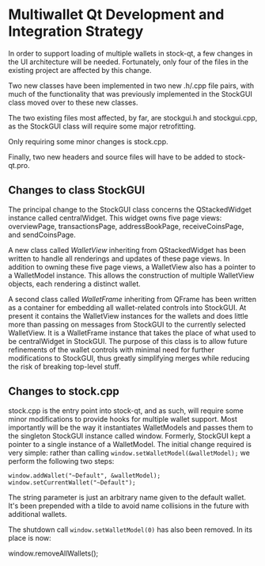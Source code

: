 Multiwallet Qt Development and Integration Strategy
===================================================

In order to support loading of multiple wallets in stock-qt, a few changes in the UI architecture will be needed.
Fortunately, only four of the files in the existing project are affected by this change.

Two new classes have been implemented in two new .h/.cpp file pairs, with much of the functionality that was previously
implemented in the StockGUI class moved over to these new classes.

The two existing files most affected, by far, are stockgui.h and stockgui.cpp, as the StockGUI class will require
some major retrofitting.

Only requiring some minor changes is stock.cpp.

Finally, two new headers and source files will have to be added to stock-qt.pro.

Changes to class StockGUI
---------------------------
The principal change to the StockGUI class concerns the QStackedWidget instance called centralWidget.
This widget owns five page views: overviewPage, transactionsPage, addressBookPage, receiveCoinsPage, and sendCoinsPage.

A new class called *WalletView* inheriting from QStackedWidget has been written to handle all renderings and updates of
these page views. In addition to owning these five page views, a WalletView also has a pointer to a WalletModel instance.
This allows the construction of multiple WalletView objects, each rendering a distinct wallet.

A second class called *WalletFrame* inheriting from QFrame has been written as a container for embedding all wallet-related
controls into StockGUI. At present it contains the WalletView instances for the wallets and does little more than passing on messages
from StockGUI to the currently selected WalletView. It is a WalletFrame instance
that takes the place of what used to be centralWidget in StockGUI. The purpose of this class is to allow future
refinements of the wallet controls with minimal need for further modifications to StockGUI, thus greatly simplifying
merges while reducing the risk of breaking top-level stuff.

Changes to stock.cpp
----------------------
stock.cpp is the entry point into stock-qt, and as such, will require some minor modifications to provide hooks for
multiple wallet support. Most importantly will be the way it instantiates WalletModels and passes them to the
singleton StockGUI instance called window. Formerly, StockGUI kept a pointer to a single instance of a WalletModel.
The initial change required is very simple: rather than calling `window.setWalletModel(&walletModel);` we perform the
following two steps:

	window.addWallet("~Default", &walletModel);
	window.setCurrentWallet("~Default");

The string parameter is just an arbitrary name given to the default wallet. It's been prepended with a tilde to avoid name collisions in the future with additional wallets.

The shutdown call `window.setWalletModel(0)` has also been removed. In its place is now:

window.removeAllWallets();
